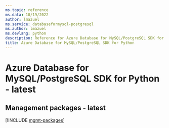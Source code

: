 ```yaml
---
ms.topic: reference
ms.data: 10/19/2022
author: lmazuel
ms.service: databaseformysql-postgresql
ms.author: lmazuel
ms.devlang: python
description: Reference for Azure Database for MySQL/PostgreSQL SDK for Python
title: Azure Database for MySQL/PostgreSQL SDK for Python
---
```

# Azure Database for MySQL/PostgreSQL SDK for Python - latest

## Management packages - latest
[!INCLUDE [mgmt-packages](database-for-mysql-postgresql-mgmt-index.md)]